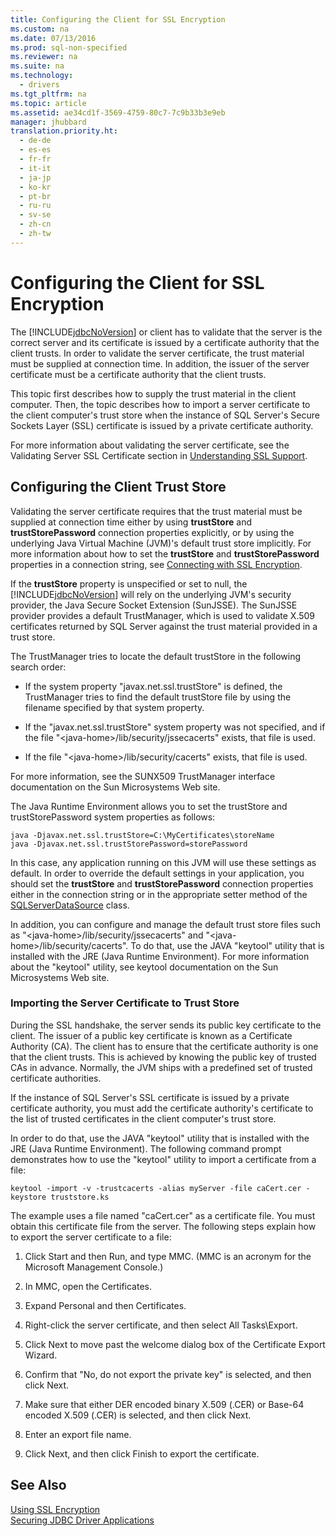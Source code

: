 ```yaml
---
title: Configuring the Client for SSL Encryption
ms.custom: na
ms.date: 07/13/2016
ms.prod: sql-non-specified
ms.reviewer: na
ms.suite: na
ms.technology: 
  - drivers
ms.tgt_pltfrm: na
ms.topic: article
ms.assetid: ae34cd1f-3569-4759-80c7-7c9b33b3e9eb
manager: jhubbard
translation.priority.ht: 
  - de-de
  - es-es
  - fr-fr
  - it-it
  - ja-jp
  - ko-kr
  - pt-br
  - ru-ru
  - sv-se
  - zh-cn
  - zh-tw
---
```

# Configuring the Client for SSL Encryption
  The [!INCLUDE[jdbcNoVersion](../content/includes/jdbcNoVersion_md.md)] or client has to validate that the server is the correct server and its certificate is issued by a certificate authority that the client trusts. In order to validate the server certificate, the trust material must be supplied at connection time. In addition, the issuer of the server certificate must be a certificate authority that the client trusts.  
  
 This topic first describes how to supply the trust material in the client computer. Then, the topic describes how to import a server certificate to the client computer's trust store when the instance of SQL Server's Secure Sockets Layer \(SSL\) certificate is issued by a private certificate authority.  
  
 For more information about validating the server certificate, see the Validating Server SSL Certificate section in [Understanding SSL Support](../content/Understanding-SSL-Support.md).  
  
## Configuring the Client Trust Store  
 Validating the server certificate requires that the trust material must be supplied at connection time either by using **trustStore** and **trustStorePassword** connection properties explicitly, or by using the underlying Java Virtual Machine \(JVM\)'s default trust store implicitly. For more information about how to set the **trustStore** and **trustStorePassword** properties in a connection string, see [Connecting with SSL Encryption](../content/Connecting-with-SSL-Encryption.md).  
  
 If the **trustStore** property is unspecified or set to null, the [!INCLUDE[jdbcNoVersion](../content/includes/jdbcNoVersion_md.md)] will rely on the underlying JVM's security provider, the Java Secure Socket Extension \(SunJSSE\). The SunJSSE provider provides a default TrustManager, which is used to validate X.509 certificates returned by SQL Server against the trust material provided in a trust store.  
  
 The TrustManager tries to locate the default trustStore in the following search order:  
  
-   If the system property "javax.net.ssl.trustStore" is defined, the TrustManager tries to find the default trustStore file by using the filename specified by that system property.  
  
-   If the "javax.net.ssl.trustStore" system property was not specified, and if the file "\<java\-home\>\/lib\/security\/jssecacerts" exists, that file is used.  
  
-   If the file "\<java\-home\>\/lib\/security\/cacerts" exists, that file is used.  
  
 For more information, see the SUNX509 TrustManager interface documentation on the Sun Microsystems Web site.  
  
 The Java Runtime Environment allows you to set the trustStore and trustStorePassword system properties as follows:  
  
```  
java -Djavax.net.ssl.trustStore=C:\MyCertificates\storeName  
java -Djavax.net.ssl.trustStorePassword=storePassword  
```  
  
 In this case, any application running on this JVM will use these settings as default. In order to override the default settings in your application, you should set the **trustStore** and **trustStorePassword** connection properties either in the connection string or in the appropriate setter method of the [SQLServerDataSource](../content/SQLServerDataSource-Class.md) class.  
  
 In addition, you can configure and manage the default trust store files such as "\<java\-home\>\/lib\/security\/jssecacerts" and "\<java\-home\>\/lib\/security\/cacerts". To do that, use the JAVA "keytool" utility that is installed with the JRE \(Java Runtime Environment\). For more information about the "keytool" utility, see keytool documentation on the Sun Microsystems Web site.  
  
### Importing the Server Certificate to Trust Store  
 During the SSL handshake, the server sends its public key certificate to the client. The issuer of a public key certificate is known as a Certificate Authority \(CA\). The client has to ensure that the certificate authority is one that the client trusts. This is achieved by knowing the public key of trusted CAs in advance. Normally, the JVM ships with a predefined set of trusted certificate authorities.  
  
 If the instance of SQL Server's SSL certificate is issued by a private certificate authority, you must add the certificate authority's certificate to the list of trusted certificates in the client computer's trust store.  
  
 In order to do that, use the JAVA "keytool" utility that is installed with the JRE \(Java Runtime Environment\). The following command prompt demonstrates how to use the "keytool" utility to import a certificate from a file:  
  
```  
keytool -import -v -trustcacerts -alias myServer -file caCert.cer -keystore truststore.ks  
```  
  
 The example uses a file named "caCert.cer" as a certificate file. You must obtain this certificate file from the server. The following steps explain how to export the server certificate to a file:  
  
1.  Click Start and then Run, and type MMC. \(MMC is an acronym for the Microsoft Management Console.\)  
  
2.  In MMC, open the Certificates.  
  
3.  Expand Personal and then Certificates.  
  
4.  Right\-click the server certificate, and then select All Tasks\\Export.  
  
5.  Click Next to move past the welcome dialog box of the Certificate Export Wizard.  
  
6.  Confirm that "No, do not export the private key" is selected, and then click Next.  
  
7.  Make sure that either DER encoded binary X.509 \(.CER\) or Base\-64 encoded X.509 \(.CER\) is selected, and then click Next.  
  
8.  Enter an export file name.  
  
9. Click Next, and then click Finish to export the certificate.  
  
## See Also  
 [Using SSL Encryption](../content/Using-SSL-Encryption.md)   
 [Securing JDBC Driver Applications](../content/Securing-JDBC-Driver-Applications.md)  
  
  